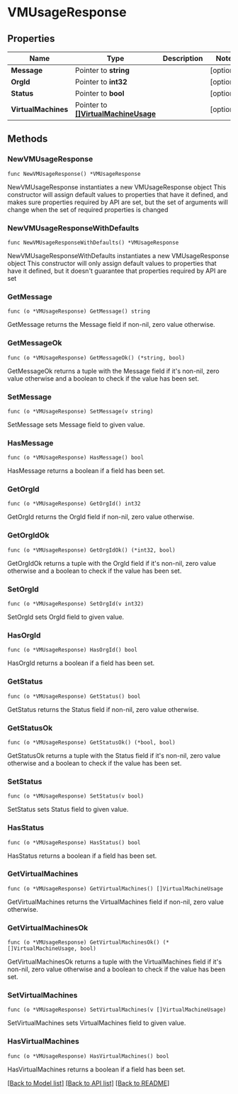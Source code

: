 # VMUsageResponse

## Properties

Name | Type | Description | Notes
------------ | ------------- | ------------- | -------------
**Message** | Pointer to **string** |  | [optional] 
**OrgId** | Pointer to **int32** |  | [optional] 
**Status** | Pointer to **bool** |  | [optional] 
**VirtualMachines** | Pointer to [**[]VirtualMachineUsage**](VirtualMachineUsage.md) |  | [optional] 

## Methods

### NewVMUsageResponse

`func NewVMUsageResponse() *VMUsageResponse`

NewVMUsageResponse instantiates a new VMUsageResponse object
This constructor will assign default values to properties that have it defined,
and makes sure properties required by API are set, but the set of arguments
will change when the set of required properties is changed

### NewVMUsageResponseWithDefaults

`func NewVMUsageResponseWithDefaults() *VMUsageResponse`

NewVMUsageResponseWithDefaults instantiates a new VMUsageResponse object
This constructor will only assign default values to properties that have it defined,
but it doesn't guarantee that properties required by API are set

### GetMessage

`func (o *VMUsageResponse) GetMessage() string`

GetMessage returns the Message field if non-nil, zero value otherwise.

### GetMessageOk

`func (o *VMUsageResponse) GetMessageOk() (*string, bool)`

GetMessageOk returns a tuple with the Message field if it's non-nil, zero value otherwise
and a boolean to check if the value has been set.

### SetMessage

`func (o *VMUsageResponse) SetMessage(v string)`

SetMessage sets Message field to given value.

### HasMessage

`func (o *VMUsageResponse) HasMessage() bool`

HasMessage returns a boolean if a field has been set.

### GetOrgId

`func (o *VMUsageResponse) GetOrgId() int32`

GetOrgId returns the OrgId field if non-nil, zero value otherwise.

### GetOrgIdOk

`func (o *VMUsageResponse) GetOrgIdOk() (*int32, bool)`

GetOrgIdOk returns a tuple with the OrgId field if it's non-nil, zero value otherwise
and a boolean to check if the value has been set.

### SetOrgId

`func (o *VMUsageResponse) SetOrgId(v int32)`

SetOrgId sets OrgId field to given value.

### HasOrgId

`func (o *VMUsageResponse) HasOrgId() bool`

HasOrgId returns a boolean if a field has been set.

### GetStatus

`func (o *VMUsageResponse) GetStatus() bool`

GetStatus returns the Status field if non-nil, zero value otherwise.

### GetStatusOk

`func (o *VMUsageResponse) GetStatusOk() (*bool, bool)`

GetStatusOk returns a tuple with the Status field if it's non-nil, zero value otherwise
and a boolean to check if the value has been set.

### SetStatus

`func (o *VMUsageResponse) SetStatus(v bool)`

SetStatus sets Status field to given value.

### HasStatus

`func (o *VMUsageResponse) HasStatus() bool`

HasStatus returns a boolean if a field has been set.

### GetVirtualMachines

`func (o *VMUsageResponse) GetVirtualMachines() []VirtualMachineUsage`

GetVirtualMachines returns the VirtualMachines field if non-nil, zero value otherwise.

### GetVirtualMachinesOk

`func (o *VMUsageResponse) GetVirtualMachinesOk() (*[]VirtualMachineUsage, bool)`

GetVirtualMachinesOk returns a tuple with the VirtualMachines field if it's non-nil, zero value otherwise
and a boolean to check if the value has been set.

### SetVirtualMachines

`func (o *VMUsageResponse) SetVirtualMachines(v []VirtualMachineUsage)`

SetVirtualMachines sets VirtualMachines field to given value.

### HasVirtualMachines

`func (o *VMUsageResponse) HasVirtualMachines() bool`

HasVirtualMachines returns a boolean if a field has been set.


[[Back to Model list]](../README.md#documentation-for-models) [[Back to API list]](../README.md#documentation-for-api-endpoints) [[Back to README]](../README.md)



